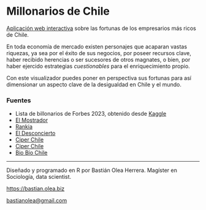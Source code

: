 
# Millonarios de Chile

[Aplicación web interactiva](https://bastianoleah.shinyapps.io/millonarios_chile/) sobre las fortunas de los empresarios más ricos de Chile.

En toda economía de mercado existen personajes que acaparan vastas riquezas, ya sea por el éxito de sus negocios, por poseer recursos clave, haber recibido herencias o ser sucesores de otros magnates, o bien, por haber ejercido estrategias _cuestionables_ para el enriquecimiento propio.

Con este visualizador puedes poner en perspectiva sus fortunas para así dimensionar un aspecto clave de la desigualdad en Chile y el mundo.

### Fuentes

- Lista de billonarios de Forbes 2023, obtenido desde [Kaggle](https://www.kaggle.com/datasets/prasertk/forbes-worlds-billionaires-list-2023)
- [El Mostrador](https://www.elmostrador.cl/mercados/sin-editar-mercado/2013/01/17/los-siete-multimillonarios-de-falabella-que-casi-nadie-conoce-fuera-de-chile/)
- [Rankia](https://www.rankia.cl/blog/mejores-opiniones-chile/2190823-hombres-mas-ricos-chile)
- [El Desconcierto](https://www.eldesconcierto.cl/nacional/2018/12/18/quienes-son-los-von-appen-la-familia-de-origen-nazi-y-duena-de-ultramar-que-tiene-en-jaque-a-los-trabajadores-portuarios.html)
- [Ciper Chile](https://www.ciperchile.cl/2013/12/10/la-historia-del-discreto-empresario-que-se-transformo-en-el-zar-de-las-aguas-en-chile/)
- [Ciper Chile](https://www.ciperchile.cl/2021/10/12/pandora-papers-las-fundaciones-privadas-de-leonardo-farkas-con-las-que-planeo-la-sucesion-de-su-patrimonio-en-panama)
- [Bio Bío Chile](https://www.biobiochile.cl/noticias/economia/negocios-y-empresas/2022/09/08/familia-kast-declara-us86-millones-en-el-extranjero-tras-reestructuracion-de-sus-negocios.shtml)

---- 

Diseñado y programado en R por Bastián Olea Herrera. Magíster en Sociología, data scientist.

https://bastian.olea.biz

bastianolea@gmail.com
